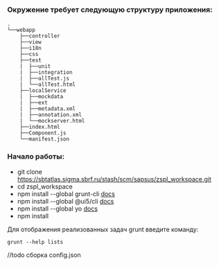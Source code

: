 ### Окружение требует следующую структуру приложения:
```
.
└──webapp
	├──controller
	├──view
	├──i18n
	├──css
	├──test
	|  ├──unit
	|  ├──integration
	|  ├──allTest.js
	|  └──allTest.html
	├──localService
	|  ├──mockdata
	|  ├──ext
	|  ├──metadata.xml
	|  ├──annotation.xml
	|  └──mockserver.html
	├──index.html
	├──Component.js
	└──manifest.json
```

### Начало работы:
- git clone https://sbtatlas.sigma.sbrf.ru/stash/scm/sapsus/zspl_workspace.git
- cd zspl_workspace
- npm install --global grunt-cli [docs](https://gruntjs.com)
- npm install --global @ui5/cli [docs](https://sap.github.io/ui5-tooling/)
- npm install --global yo [docs](https://yeoman.io/)
- npm install

Для отображения реализованных задач grunt введите команду:
```
grunt --help lists
```

//todo сборка config.json